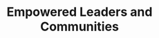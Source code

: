 ---
title: Empowered Leaders and Communities
text: Addressing the nexus of a strong democracy, economic and health disparities, and environmental outcomes.
image: /images/diversity.jpg
imageAlt: test
buttonUrl: '/our-work#equitable-climate-change-solutions'
buttonText: Understand why Environmental Justice works
---